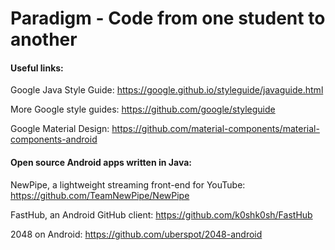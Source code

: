 # Paradigm - Code from one student to another #

#### Useful links: ####

Google Java Style Guide: https://google.github.io/styleguide/javaguide.html

More Google style guides: https://github.com/google/styleguide

Google Material Design: https://github.com/material-components/material-components-android

#### Open source Android apps written in Java: ####

NewPipe, a lightweight streaming front-end for YouTube: https://github.com/TeamNewPipe/NewPipe

FastHub, an Android GitHub client: https://github.com/k0shk0sh/FastHub

2048 on Android: https://github.com/uberspot/2048-android
